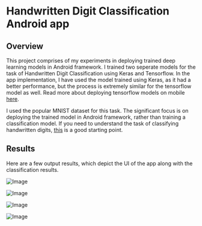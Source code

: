 # Handwritten Digit Classification Android app

## Overview
This project comprises of my experiments in deploying trained deep learning models in Android framework. I trained two seperate models for the task of Handwritten Digit Classification using Keras and Tensorflow. In the app implementation, I have used the model trained using Keras, as it had a better performance, but the process is extremely similar for the tensorflow model as well. Read more about deploying tensorflow models on mobile [here](https://www.tensorflow.org/mobile/).

I used the popular MNIST dataset for this task. The significant focus is on deploying the trained model in Android framework, rather than training a classification model. If you need to understand the task of classifying handwritten digits, [this](https://github.com/darshanbagul/USPS_Digit_Classification) is a good starting point.

## Results

Here are a few output results, which depict the UI of the app along with the classification results.

![Image](https://github.com/darshanbagul/Keras-Android/blob/master/images/2.png)

![Image](https://github.com/darshanbagul/Keras-Android/blob/master/images/4.png)

![Image](https://github.com/darshanbagul/Keras-Android/blob/master/images/5.png)

![Image](https://github.com/darshanbagul/Keras-Android/blob/master/images/6.png)
